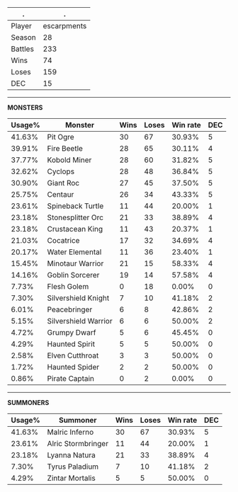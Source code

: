 .|.
|-|-
Player|escarpments
Season|28
Battles|233
Wins|74
Loses|159
DEC|15

---
**MONSTERS**

Usage%|Monster|Wins|Loses|Win rate|DEC|
-|-|-|-|-|-|
41.63%|Pit Ogre|30|67|30.93%|5|
39.91%|Fire Beetle|28|65|30.11%|4|
37.77%|Kobold Miner|28|60|31.82%|5|
32.62%|Cyclops|28|48|36.84%|5|
30.90%|Giant Roc|27|45|37.50%|5|
25.75%|Centaur|26|34|43.33%|5|
23.61%|Spineback Turtle|11|44|20.00%|1|
23.18%|Stonesplitter Orc|21|33|38.89%|4|
23.18%|Crustacean King|11|43|20.37%|1|
21.03%|Cocatrice|17|32|34.69%|4|
20.17%|Water Elemental|11|36|23.40%|1|
15.45%|Minotaur Warrior|21|15|58.33%|4|
14.16%|Goblin Sorcerer|19|14|57.58%|4|
7.73%|Flesh Golem|0|18|0.00%|0|
7.30%|Silvershield Knight|7|10|41.18%|2|
6.01%|Peacebringer|6|8|42.86%|2|
5.15%|Silvershield Warrior|6|6|50.00%|2|
4.72%|Grumpy Dwarf|5|6|45.45%|0|
4.29%|Haunted Spirit|5|5|50.00%|0|
2.58%|Elven Cutthroat|3|3|50.00%|0|
1.72%|Haunted Spider|2|2|50.00%|0|
0.86%|Pirate Captain|0|2|0.00%|0|

---
**SUMMONERS**

Usage%|Summoner|Wins|Loses|Win rate|DEC|
-|-|-|-|-|-|
41.63%|Malric Inferno|30|67|30.93%|5|
23.61%|Alric Stormbringer|11|44|20.00%|1|
23.18%|Lyanna Natura|21|33|38.89%|4|
7.30%|Tyrus Paladium|7|10|41.18%|2|
4.29%|Zintar Mortalis|5|5|50.00%|0|
